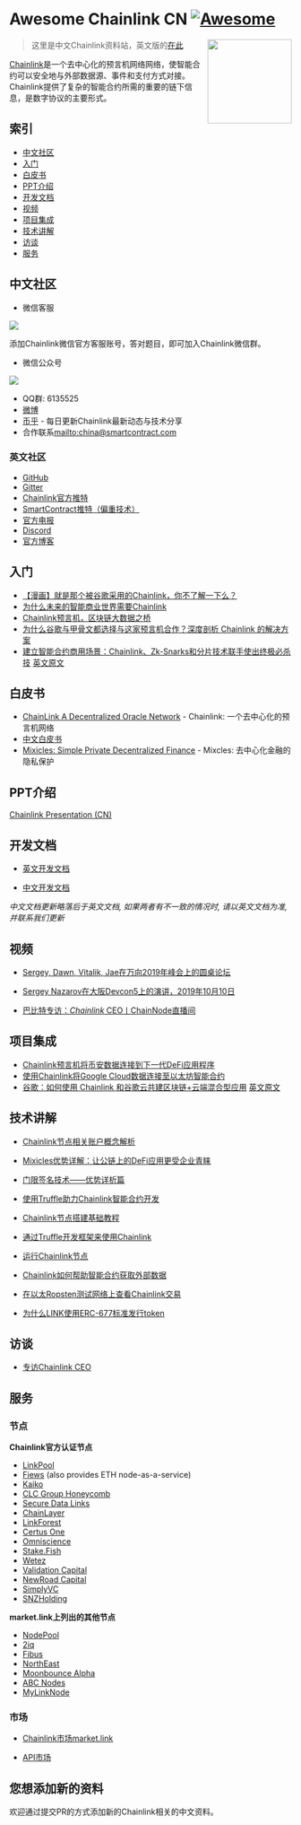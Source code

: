# Awesome Chainlink CN [![Awesome](https://cdn.rawgit.com/sindresorhus/awesome/d7305f38d29fed78fa85652e3a63e154dd8e8829/media/badge.svg)](https://github.com/sindresorhus/awesome)


[<img src="img/chainlink-logo.png" align="right" width="150">](https://chain.link/)


> 这里是中文Chainlink资料站，英文版的[在此](https://github.com/JohannEid/awesome-chainlink)

[Chainlink](https://chain.link)是一个去中心化的预言机网络网络，使智能合约可以安全地与外部数据源、事件和支付方式对接。Chainlink提供了复杂的智能合约所需的重要的链下信息，是数字协议的主要形式。



## 索引


 - [中文社区](#中文社区) 
 - [入门](#入门)
 - [白皮书](#白皮书)
 - [PPT介绍](#PPT介绍)
 - [开发文档](#开发文档)
 - [视频](#视频)
 - [项目集成](#项目集成)
 - [技术讲解](#技术讲解)
 - [访谈](#访谈) 
 - [服务](#服务) 



## 中文社区

 - 微信客服

 ![](img/chainlink-wechat.jpg)

 添加Chainlink微信官方客服账号，答对题目，即可加入Chainlink微信群。


 - 微信公众号

 ![](img/chainlink-wechat-officalaccount.jpg)


 - QQ群: 6135525 
 - [微博](https://weibo.com/chainlinkofficial)
 - [币乎](https://bihu.com/people/1869894547) - 每日更新Chainlink最新动态与技术分享
 - 合作联系<mailto:china@smartcontract.com>



### 英文社区


 - [GitHub](https://github.com/smartcontractkit/chainlink)
 - [Gitter](https://gitter.im/smartcontractkit-chainlink/Lobby)
 - [Chainlink官方推特](https://twitter.com/chainlink)
 - [SmartContract推特（偏重技术）](https://twitter.com/Smart_Contract) 
 - [官方电报](https://t.me/chainlinkofficial)
 - [Discord](https://discordapp.com/invite/rCUqTAC)
 - [官方博客](https://blog.chain.link/)



## 入门

- [【漫画】就是那个被谷歌采用的Chainlink，你不了解一下么？](https://bihu.com/article/1172722061)
- [为什么未来的智能商业世界需要Chainlink](https://bihu.com/article/1925514357)
- [Chainlink预言机，区块链大数据之桥](https://bihu.com/article/1965176836)
- [为什么谷歌与甲骨文都选择与这家预言机合作？深度剖析 Chainlink 的解决方案](https://www.chainnews.com/articles/513626493124.htm)
- [建立智能合约商用场景：Chainlink、Zk-Snarks和分片技术联手使出终极必杀技](https://bihu.com/article/1242138347) [英文原文](https://medium.com/@rogerfeng/making-smart-contracts-work-for-business-how-chainlink-zk-snarks-sharding-finally-delivered-8f268af75ca2) 




## 白皮书

 - [ChainLink A Decentralized Oracle Network](https://link.smartcontract.com/whitepaper) - Chainlink: 一个去中心化的预言机网络
 - [中文白皮书](https://github.com/JohannEid/Chainlink_Chinese_Whitepaper/blob/master/Chainlink-%E4%B8%AD%E6%96%87%E7%99%BD%E7%9A%AE%E4%B9%A6.pdf)
 - [Mixicles: Simple Private Decentralized Finance](https://chain.link/mixicles.pdf) - Mixcles: 去中心化金融的隐私保护



 ## PPT介绍

[Chainlink Presentation (CN)](https://chain.link/presentations/chinese.pdf)




## 开发文档

 - [英文开发文档](https://docs.chain.link/docs)

 - [中文开发文档](https://chainlink-chinese.readme.io/docs/%E6%AC%A2%E8%BF%8E%E4%BD%BF%E7%94%A8chainlink)

*中文文档更新略落后于英文文档, 如果两者有不一致的情况时, 请以英文文档为准, 并联系我们更新*



## 视频



- [Sergey, Dawn, Vitalik, Jae在万向2019年峰会上的圆桌论坛](http://v.qq.com/x/page/j3006i6cgmv.html)

- [Sergey Nazarov在大阪Devcon5上的演讲，2019年10月10日](http://v.qq.com/x/page/r3007s7jrli.html)

- [巴比特专访：*Chainlink* CEO丨ChainNode直播间](https://v.qq.com/x/page/z30006omcm4.html)



## 项目集成



- [Chainlink预言机将币安数据连接到下一代DeFi应用程序](https://bihu.com/article/1341601142)
- [使用Chainlink将Google Cloud数据连接至以太坊智能合约](https://bihu.com/article/1001417257) 
- [谷歌：如何使用 Chainlink 和谷歌云共建区块链+云端混合型应用](https://bihu.com/article/1372182866) [英文原文](https://cloud.google.com/blog/products/data-analytics/building-hybrid-blockchain-cloud-applications-with-ethereum-and-google-cloud)





## 技术讲解

- [Chainlink节点相关账户概念解析](https://bihu.com/article/1914146585)

- [Mixicles优势详解：让公链上的DeFi应用更受企业青睐](https://bihu.com/article/1359132394)
- [门限签名技术——优势详析篇](https://bihu.com/article/1944495034)
- [使用Truffle助力Chainlink智能合约开发](https://bihu.com/article/1550174430)
- [Chainlink节点搭建基础教程](https://bihu.com/article/1839124817)
- [通过Truffle开发框架来使用Chainlink](https://bihu.com/article/1057437295)
- [运行Chainlink节点](https://bihu.com/article/1865395069)
- [Chainlink如何帮助智能合约获取外部数据](https://bihu.com/article/1730327208)
- [在以太Ropsten测试网络上查看Chainlink交易](https://bihu.com/article/1910154194)
- [为什么LINK使用ERC-677标准发行token](docs/why_LINK_chose_ERC677_protocol.md)


## 访谈



- [专访Chainlink CEO](https://bihu.com/article/1474575386)



## 服务



### 节点

**Chainlink官方认证节点** 

- [LinkPool](https://www.linkpool.io/)
- [Fiews](https://fiews.io/) (also provides ETH node-as-a-service)
- [Kaiko](https://www.kaiko.com/)
- [CLC Group Honeycomb](https://www.clcg.io/)
- [Secure Data Links](https://medium.com/secure-data-links/secure-data-links-5f8d852c9624)
- [ChainLayer](https://www.chainlayer.io/)
- [LinkForest](https://www.linkforest.io/)
- [Certus One](https://certus.one/)
- [Omniscience](https://omniscience.uk/)
- [Stake.Fish](https://stake.fish/)
- [Wetez](https://www.wetez.io/)
- [Validation Capital](https://validation.capital/)
- [NewRoad Capital](https://newroad.capital/)
- [SimplyVC](https://www.simply-vc.com.mt/)
- [SNZHolding](https://snzholding.com/pool)



**market.link上列出的其他节点** 

- [NodePool](https://www.nodepool.link/)
- [2iq](https://www.2iqresearch.com/)
- [Fibus](http://fibus.io/)
- [NorthEast](https://www.northeast.limited/)
- [Moonbounce Alpha](http://moonbounce.io/)
- [ABC Nodes](https://twitter.com/abcnodes)
- [MyLinkNode](https://mylinknode.com/) 



### 市场

- [Chainlink市场market.link](https://market.link)

- [API市场](https://honeycomb.market/) 



## 您想添加新的资料

欢迎通过提交PR的方式添加新的Chainlink相关的中文资料。